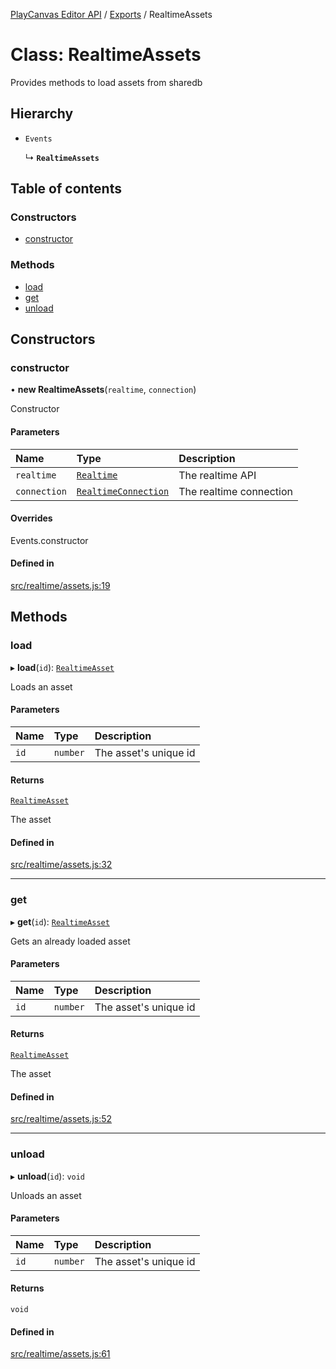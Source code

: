 [PlayCanvas Editor API](../README.md) / [Exports](../modules.md) / RealtimeAssets

# Class: RealtimeAssets

Provides methods to load assets from sharedb

## Hierarchy

- `Events`

  ↳ **`RealtimeAssets`**

## Table of contents

### Constructors

- [constructor](RealtimeAssets.md#constructor)

### Methods

- [load](RealtimeAssets.md#load)
- [get](RealtimeAssets.md#get)
- [unload](RealtimeAssets.md#unload)

## Constructors

### constructor

• **new RealtimeAssets**(`realtime`, `connection`)

Constructor

#### Parameters

| Name | Type | Description |
| :------ | :------ | :------ |
| `realtime` | [`Realtime`](Realtime.md) | The realtime API |
| `connection` | [`RealtimeConnection`](RealtimeConnection.md) | The realtime connection |

#### Overrides

Events.constructor

#### Defined in

[src/realtime/assets.js:19](https://github.com/playcanvas/editor-api/blob/b3fdbb7/src/realtime/assets.js#L19)

## Methods

### load

▸ **load**(`id`): [`RealtimeAsset`](RealtimeAsset.md)

Loads an asset

#### Parameters

| Name | Type | Description |
| :------ | :------ | :------ |
| `id` | `number` | The asset's unique id |

#### Returns

[`RealtimeAsset`](RealtimeAsset.md)

The asset

#### Defined in

[src/realtime/assets.js:32](https://github.com/playcanvas/editor-api/blob/b3fdbb7/src/realtime/assets.js#L32)

___

### get

▸ **get**(`id`): [`RealtimeAsset`](RealtimeAsset.md)

Gets an already loaded asset

#### Parameters

| Name | Type | Description |
| :------ | :------ | :------ |
| `id` | `number` | The asset's unique id |

#### Returns

[`RealtimeAsset`](RealtimeAsset.md)

The asset

#### Defined in

[src/realtime/assets.js:52](https://github.com/playcanvas/editor-api/blob/b3fdbb7/src/realtime/assets.js#L52)

___

### unload

▸ **unload**(`id`): `void`

Unloads an asset

#### Parameters

| Name | Type | Description |
| :------ | :------ | :------ |
| `id` | `number` | The asset's unique id |

#### Returns

`void`

#### Defined in

[src/realtime/assets.js:61](https://github.com/playcanvas/editor-api/blob/b3fdbb7/src/realtime/assets.js#L61)
